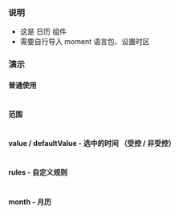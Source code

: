 ### 说明

-   这是 日历 组件
-   需要自行导入 moment 语言包、设置时区

### 演示

#### 普通使用

```js {"codepath": "base.jsx"}
```

#### 范围

```js {"codepath": "range.jsx"}
```

#### value / defaultValue - 选中的时间 （受控 / 非受控）

```js {"codepath": "controlled.jsx"}
```

#### rules - 自定义规则

```js {"codepath": "rules.jsx"}
```

#### month - 月历

```js {"codepath": "month.jsx"}
```

